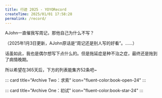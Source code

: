 ```yaml
---
title: 行迹 2025 - YOYORecord
createTime: 2025/01/01 17:58:28
permalink: /record/
---
```

AJohn一直催我写周记，那他自己为什么不写？

（2025年1月3日更新，AJohn原话是“周记还是别人写的好看”。……）

话虽如此，我也是偶尔想写下点什么的。但是拖延症是种不治之症，最终还是拖到了病情晚期。

所以希望在365天后，下方的列表能集齐52条吧~

::: card title="Archive Two：求索" icon="fluent-color:book-open-24"
<CardGrid>
  <LinkCard title="2025W9 雪沫乳花浮午盏" href="/record/2025w9/" />
  <LinkCard title="2025W10 蓼茸蒿笋试春盘" href="/record/2025w10/" />
  <LinkCard title="2025W11 山要人来 人要山无意" href="/record/2025w11/" />
  <LinkCard title="2025W12 满城春色宫墙柳" href="/record/2025w12/" />
  <LinkCard title="2025W13 乍暖还寒时候 最难将息" href="/record/2025w13/" />
  <LinkCard title="2025W14 试问卷帘人 却道海棠依旧" href="/record/2025w14/" />
</CardGrid>
:::

::: card title="Archive One：初试" icon="fluent-color:book-star-24"
<CardGrid>
  <LinkCard title="2025W1 再启程" href="/record/2025w1/" />
  <LinkCard title="2025W2 假设" href="/record/2025w2/" />
  <LinkCard title="2025W3 猜想" href="/record/2025w3/" />
  <LinkCard title="2025W4-6 过程" href="/record/2025w4w5w6/" />
  <LinkCard title="2025W7 证明" href="/record/2025w7/" />
  <LinkCard title="2025W8 结论" href="/record/2025w8/" />
</CardGrid>
:::